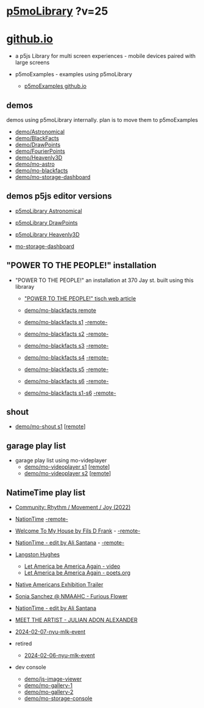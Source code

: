 # [p5moLibrary](https://github.com/molab-itp/p5moLibrary) ?v=25

# [github.io](https://molab-itp.github.io/p5moLibrary/src?v=25)

- a p5js Library for multi screen experiences - mobile devices paired with large screens

- p5moExamples - examples using p5moLibrary

  - [ p5moExamples github.io ](https://molab-itp.github.io/p5moExamples)

## demos

demos using p5moLibrary internally. plan is to move them to p5moExamples

- [demo/Astronomical](demo/Astronomical?v=25)
- [demo/BlackFacts](demo/BlackFacts?v=25)
- [demo/DrawPoints](demo/DrawPoints?v=25)
- [demo/FourierPoints](demo/FourierPoints?v=25)
- [demo/Heavenly3D](demo/Heavenly3D?v=25)
- [demo/mo-astro](demo/mo-astro?v=25)
- [demo/mo-blackfacts](demo/mo-blackfacts?v=25)
- [demo/mo-storage-dashboard](demo/mo-storage-dashboard?v=25)

## demos p5js editor versions

- [p5moLibrary Astronomical](https://editor.p5js.org/jht9629-nyu/sketches/iIIAb8KIDr)

- [p5moLibrary DrawPoints](https://editor.p5js.org/jht9629-nyu/sketches/TQyVoswjQ)

- [p5moLibrary Heavenly3D](https://editor.p5js.org/jht9629-nyu/sketches/6VM5IMP4m)

- [mo-storage-dashboard](https://editor.p5js.org/jht9629-nyu/sketches/Osz28nOS9)

## "POWER TO THE PEOPLE!" installation

- "POWER TO THE PEOPLE!" an installation at 370 Jay st. built using this libraray

  - ["POWER TO THE PEOPLE!" tisch web article](https://tisch.nyu.edu/itp/news/spring-2024/community-facing-interactive-installations-on-the-ground-floor-o)

  - [demo/mo-blackfacts remote](demo/mo-blackfacts?v=25)
  - [demo/mo-blackfacts s1](demo/mo-blackfacts?v=25&group=s1&qrcode=mo-blackfacts-qrcode-1.png) [-remote-](demo/mo-blackfacts?v=25&group=s1)
  - [demo/mo-blackfacts s2](demo/mo-blackfacts?v=25&group=s2&qrcode=mo-blackfacts-qrcode-2.png) [-remote-](demo/mo-blackfacts?v=25&group=s2)
  - [demo/mo-blackfacts s3](demo/mo-blackfacts?v=25&group=s3&qrcode=mo-blackfacts-qrcode-3.png) [-remote-](demo/mo-blackfacts?v=25&group=s3)
  - [demo/mo-blackfacts s4](demo/mo-blackfacts?v=25&group=s4&qrcode=mo-blackfacts-qrcode-4.png) [-remote-](demo/mo-blackfacts?v=25&group=s4)
  - [demo/mo-blackfacts s5](demo/mo-blackfacts?v=25&group=s5&qrcode=mo-blackfacts-qrcode-5.png) [-remote-](demo/mo-blackfacts?v=25&group=s5)
  - [demo/mo-blackfacts s6](demo/mo-blackfacts?v=25&group=s6&qrcode=mo-blackfacts-qrcode-6.png) [-remote-](demo/mo-blackfacts?v=25&group=s6)
  - [demo/mo-blackfacts s1-s6](demo/mo-blackfacts?v=25&group=s1,s2,s3,s4,s5,s6&qrcode=mo-blackfacts-qrcode-1-6.png) [-remote-](demo/mo-blackfacts?v=25&group=s1,s2,s3,s4,s5,s6)

## shout

- [demo/mo-shout s1](demo/mo-shout?v=25&group=s1&qrcode=mo-shout-qrcode-1.png) [[remote](qrcode/mo-shout.html?v=25&group=s1)]
<!-- https://molab-itp.github.io/p5moLibrary/src/qrcode/mo-shout.html?group=s1 -->

## garage play list

- garage play list using mo-videplayer
  - [demo/mo-videoplayer s1](demo/mo-videoplayer?v=25&group=s1&qrcode=mo-videoplayer-qrcode-1.png)
    [[remote](qrcode/mo-videoplayer.html?v=25&group=s1)]
  - [demo/mo-videoplayer s2](demo/mo-videoplayer?v=25&group=s2&qrcode=mo-videoplayer-qrcode-2.png)
    [[remote](qrcode/mo-videoplayer.html?v=25&group=s2)]

## NatimeTime play list

- [Community: Rhythm / Movement / Joy (2022)](demo/mo-videoplayer/index.html?playlist=8HfVf69nUX0)

- [NationTime](demo/mo-videoplayer/index.html?qrcode=NationTime.png) [-remote-](demo/mo-videoplayer/index.html)

- [Welcome To My House by Fils D Frank](demo/mo-videoplayer/?playlist=kinLtCLHYvo&title=Welcome%20To%20My%20House%20by%20Fils%20D%20Frank&qrcode=NationTime.png) - [-remote-](demo/mo-videoplayer/?playlist=kinLtCLHYvo&title=Welcome%20To%20My%20House%20by%20Fils%20D%20Frank)

- [NationTime - edit by Ali Santana](demo/mo-videoplayer/?playlist=-UtKxghWlvY&title=NationTime%20-%20ELUCID%20-%20BETAMAX&qrcode=NationTime.png) - [-remote-](demo/mo-videoplayer/?playlist=-UtKxghWlvY&title=NationTime%20-%20ELUCID%20-%20BETAMAX)

- [Langston Hughes ](demo/BlackFacts?playlist=XzI3huqpCi4)

  - [Let America be America Again - video](demo/mo-blackfacts?playlist=CFNM8GB_Yp0&title=%E2%98%85)
  - [Let America be America Again - poets.org](https://poets.org/poem/let-america-be-america-again)

- [Native Americans Exhibition Trailer](demo/BlackFacts?playlist=hpjNGTYvpxw)

- [Sonia Sanchez @ NMAAHC - Furious Flower](demo/mo-blackfacts?playlist=FNLp8e-cfgk&title=Sonia%20Sanchez)

- [NationTime - edit by Ali Santana](demo/mo-videoplayer?playlist=-UtKxghWlvY&title=NationTime%20-%20ELUCID%20-%20BETAMAX&qrcode=NationTime.png)

- [MEET THE ARTIST - JULIAN ADON ALEXANDER](demo/mo-blackfacts?playlist=wk0La_2igws&title=MEET%20THE%20ARTIST%20-%20JULIAN%20ADON%20ALEXANDE%20-%20What%20it%20is&qrcode=JULIAN.png)

- [2024-02-07-nyu-mlk-event](demo/mo-blackfacts?playlist=lG758MniLYg&qrcode=annoucement-01.png&title=2024-02-07-nyu-mlk-event)

- retired

  - [2024-02-06-nyu-mlk-event](demo/mo-blackfacts?playlist=zbRz5xTaLYI&qrcode=annoucement-01.png&title=2024-02-06-nyu-mlk-event)
  <!-- - [Weapons of White Destruction - TJ](demo/mo-blackfacts?playlist=ob8YQPGJiHY&title=Weapons%20of%20White%20Destruction%20-%20TJ&&qrcode=TJ.png) -->

- dev console

  - [demo/js-image-viewer](demo/js-image-viewer?v=25)
  - [demo/mo-gallery-1](demo/mo-gallery-1?v=25)
  - [demo/mo-gallery-2](demo/mo-gallery-2?v=25)
  - [demo/mo-storage-console](demo/mo-storage-console?v=25)

<!--

- retired
  - [demo/mo-astro-host-0](demo/mo-astro-host-0?v=25)
  - [demo/mo-astro-host-1](demo/mo-astro-host-1?v=25)
  - [demo/mo-astro-remote-0](demo/mo-astro-remote-0?v=25)
  - [demo/mo-astro-remote-1](demo/mo-astro-remote-1?v=25)

  - [demo/mo-blackfacts-host](demo/mo-blackfacts-host?v=25)
  - [demo/mo-blackfacts-remote](demo/mo-blackfacts-remote?v=25)

# https://www.youtube.com/watch?v=hpjNGTYvpxw
# The Land Carries Our Ancestors: Contemporary Art by Native Americans Exhibition Trailer

 -->
